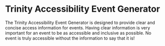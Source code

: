 # Trinity Accessibility Event Generator


The Trinity Accessibility Event Generator is designed to provide clear and concise access information for events. Having clear information is very important for an event to be as accessible and inclusive as possible. No event is truly accessible without the information to say that it is!